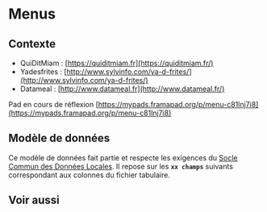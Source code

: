 # Menus

## Contexte <a id="contexte"></a>

* QuiDitMiam : [https://quiditmiam.fr](https://quiditmiam.fr/)
* Yadesfrites : [http://www.sylvinfo.com/ya-d-frites/](http://www.sylvinfo.com/ya-d-frites/)
* Datameal : [http://www.datameal.fr](http://www.datameal.fr/)

Pad en cours de réflexion [https://mypads.framapad.org/p/menu-c81lnj7i8](https://mypads.framapad.org/p/menu-c81lnj7i8)

## Modèle de données <a id="modele-de-donnees"></a>

Ce modèle de données fait partie et respecte les exigences du [Socle Commun des Données Locales](../../recommandations-relatives-aux-jeux-de-donnees.md). Il repose sur les **`xx champs`** suivants correspondant aux colonnes du fichier tabulaire.

## Voir aussi <a id="voir-aussi"></a>


